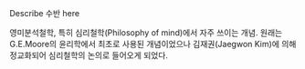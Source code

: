 Describe 수반 here

영미분석철학, 특히 심리철학(Philosophy of mind)에서 자주 쓰이는 개념. 원래는 G.E.Moore의 윤리학에서 최초로 사용된
개념이었으나 김재권(Jaegwon Kim)에 의해 정교화되어 심리철학의 논의로 들어오게 되었다.

